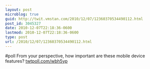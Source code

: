 ```yaml
---
layout: post
microblog: true
guid: http://twit.vmstan.com/2010/12/07/12360370534490112.html
post_id: 3045327
date: 2010-12-07T22:18:36-0600
lastmod: 2010-12-07T22:18:36-0600
type: post
url: /2010/12/07/12360370534490112.html
---
```

#poll From your perspective, how important are these mobile device features? [twtpoll.com/wbh5yp](http://twtpoll.com/wbh5yp)

